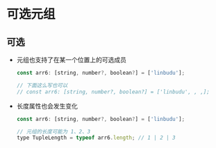 # 可选元组

## 可选

- 元组也支持了在某一个位置上的可选成员

  ```js
  const arr6: [string, number?, boolean?] = ['linbudu'];

  // 下面这么写也可以
  // const arr6: [string, number?, boolean?] = ['linbudu', , ,];
  ```

- 长度属性也会发生变化

  ```js
  const arr6: [string, number?, boolean?] = ['linbudu'];

  // 元组的长度可能为 1、2、3
  type TupleLength = typeof arr6.length; // 1 | 2 | 3
  ```
